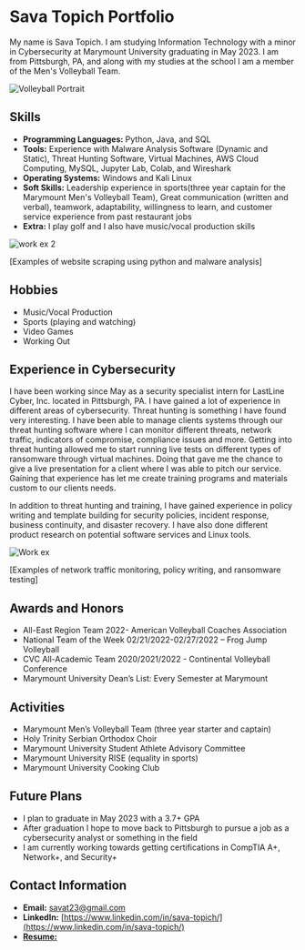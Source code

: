 # Sava Topich Portfolio
My name is Sava Topich. I am studying Information Technology with a minor in Cybersecurity at Marymount University graduating in May 2023. I am from Pittsburgh, PA, and along with my studies at the school I am a member of the Men's Volleyball Team. 

![Volleyball Portrait](https://user-images.githubusercontent.com/57881354/202310633-3d7e15f5-f135-4f63-add6-7199f4f9d38f.JPG)

## Skills
- **Programming Languages:** Python, Java, and SQL
- **Tools:** Experience with Malware Analysis Software (Dynamic and Static), Threat Hunting Software, Virtual Machines, AWS Cloud Computing, MySQL, Jupyter Lab, Colab, and Wireshark
- **Operating Systems:** Windows and Kali Linux
- **Soft Skills:** Leadership experience in sports(three year captain for the Marymount Men's Volleyball Team), Great communication (written and verbal), teamwork, adaptability, willingness to learn, and customer service experience from past restaurant jobs
- **Extra:** I play golf and I also have music/vocal production skills

![work ex 2](https://user-images.githubusercontent.com/57881354/202310157-dab3d55b-41c6-4a0c-b00e-c2dda2133b7d.png)

[Examples of website scraping using python and malware analysis]

## Hobbies
- Music/Vocal Production
- Sports (playing and watching)
- Video Games
- Working Out

## Experience in Cybersecurity
I have been working since May as a security specialist intern for LastLine Cyber, Inc. located in Pittsburgh, PA. I have gained a lot of experience in different areas of cybersecurity. Threat hunting is something I have found very interesting. I have been able to manage clients systems through our threat hunting software where I can monitor different threats, network traffic, indicators of compromise, compliance issues and more. Getting into threat hunting allowed me to start running live tests on different types of ransomware through virtual machines. Doing that gave me the chance to give a live presentation for a client where I was able to pitch our service. Gaining that experience has let me create training programs and materials custom to our clients needs.

In addition to threat hunting and training, I have gained experience in policy writing and template building for security policies, incident response, business continuity, and disaster recovery. I have also done different product research on potential software services and Linux tools.

![Work ex](https://user-images.githubusercontent.com/57881354/202310683-0069c9fe-4524-4625-a1cd-090b555c9942.png)

[Examples of network traffic monitoring, policy writing, and ransomware testing]

## Awards and Honors
- All-East Region Team 2022- American Volleyball Coaches Association
- National Team of the Week 02/21/2022-02/27/2022 – Frog Jump Volleyball
- CVC All-Academic Team 2020/2021/2022 - Continental Volleyball Conference
- Marymount University Dean’s List:  Every Semester at Marymount

## Activities
- Marymount Men’s Volleyball Team (three year starter and captain)
- Holy Trinity Serbian Orthodox Choir
- Marymount University Student Athlete Advisory Committee
- Marymount University RISE (equality in sports)
- Marymount University Cooking Club

## Future Plans
- I plan to graduate in May 2023 with a 3.7+ GPA
- After graduation I hope to move back to Pittsburgh to pursue a job as a cybersecurity analyst or something in the field
- I am currently working towards getting certifications in CompTIA A+, Network+, and Security+

## Contact Information
- **Email:** savat23@gmail.com
- **LinkedIn:** [https://www.linkedin.com/in/sava-topich/](https://www.linkedin.com/in/sava-topich/)
- [**Resume:**](https://drive.google.com/file/d/1xbNafUfQA0DK71qmteY75B6L_SBe6JPa/view?usp=sharing)
